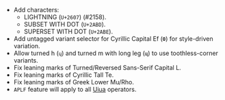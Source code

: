 * Add characters:
  - LIGHTNING (`U+2607`) (#2158).
  - SUBSET WITH DOT (`U+2ABD`).
  - SUPERSET WITH DOT (`U+2ABE`).
* Add untagged variant selector for Cyrillic Capital Ef (`Ф`) for style-driven variation.
* Allow turned h (`ɥ`) and turned m with long leg (`ɰ`) to use toothless-corner variants.
* Fix leaning marks of Turned/Reversed Sans-Serif Capital L.
* Fix leaning marks of Cyrillic Tall Te.
* Fix leaning marks of Greek Lower Mu/Rho.
* `APLF` feature will apply to all [Uiua](https://www.uiua.org/) operators.
